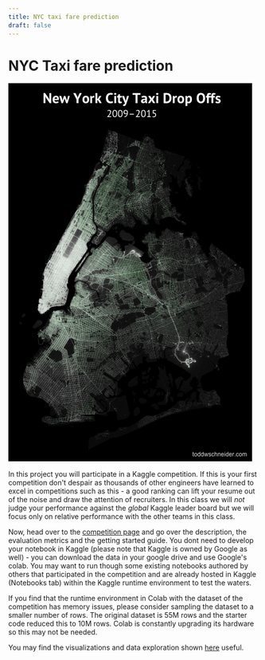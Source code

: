 ```yaml
---
title: NYC taxi fare prediction
draft: false
---
```


# NYC Taxi fare prediction

![taxi-dropoffs-map](images/taxi-dropoffs-map.png#center)

In this project you will participate in a Kaggle competition. If this is your first competition don't despair as thousands of other engineers have learned to excel in competitions such as this - a good ranking can lift your resume out of the noise and draw the attention of recruiters. In this class we will _not_ judge your performance against the _global_ Kaggle leader board but we will focus only on relative performance with the other teams in this class. 

Now, head over to the [competition page](https://www.kaggle.com/c/new-york-city-taxi-fare-prediction/overview) and go over the description, the evaluation metrics and the getting started guide. You dont need to develop your notebook in Kaggle (please note that Kaggle is owned by Google as well) - you can download the data in your google drive and use Google's colab. You may want to run though some existing notebooks authored by others that participated in the competition and are already hosted in Kaggle (Notebooks tab) within the Kaggle runtime environment to test the waters. 

If you find that the runtime environment in Colab with the dataset of the competition has memory issues, please consider sampling the dataset to a smaller number of rows. The original dataset is 55M rows and the starter code reduced this to 10M rows. Colab is constantly upgrading its hardware so this may not be needed.

You may find the visualizations and data exploration shown [here](https://toddwschneider.com/posts/analyzing-1-1-billion-nyc-taxi-and-uber-trips-with-a-vengeance/) useful.


